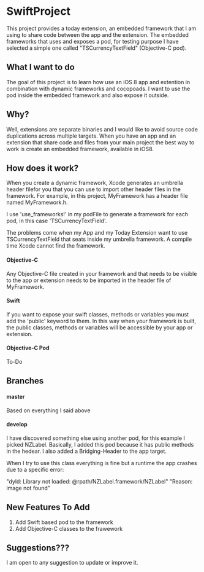 # SwiftProject
This project provides a today extension, an embedded framework that I am using to share code between the app and the extension.
The embedded frameworks that uses and exposes a pod, for testing purpose I have selected a simple one called "TSCurrencyTextField" (Objective-C pod).

## What I want to do 
The goal of this project is to learn how use an iOS 8 app and extention in combination with dynamic frameworks and cocopoads.
I want to use the pod inside the embedded framework and also expose it outside. 


## Why?
Well, extensions are separate binaries and I would like to avoid source code duplications across multiple targets. 
When you have an app and an extension that share code and files from your main project the best way to work is create an embedded framework, available in iOS8. 

## How does it work? 
When you create a dynamic framework, Xcode generates an umbrella header filefor you that you can use to import other header files in the framework. For example, in this project, MyFramework has a header file named MyFramework.h.

I use 'use_frameworks!' in my podFile to generate a framework for each pod, in this case 'TSCurrencyTextField'.

The problems come when my App and my Today Extension want to use TSCurrencyTextField that seats inside my umbrella framework.
A compile time Xcode cannot find the framework.

#### Objective-C
Any Objective-C file created in your framework and that needs to be visible to the app or extension needs to be imported in the header file of MyFramework.

#### Swift
If you want to expose your swift classes, methods or variables you must add the 'public' keyword to them. 
In this way when your framework is built, the public classes, methods or variables will be accessible by your app or extension.

#### Objective-C Pod

To-Do

## Branches

#### master
Based on everything I said above

#### develop
I have discovered something else using another pod, for this example I picked NZLabel.
Basically, I added this pod because it has public methods in the hedear. 
I also added a Bridging-Header to the app target. 

When I try to use this class everything is fine but a runtime the app crashes due to a specific error:

"dyld: Library not loaded: @rpath/NZLabel.framework/NZLabel"
"Reason: image not found"

## New Features To Add

1. Add Swift based pod to the framework
2. Add Objective-C classes to the frawework

## Suggestions???

I am open to any suggestion to update or improve it.



